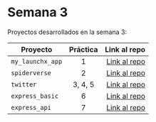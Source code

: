 # Semana 3 

Proyectos desarrollados en la semana 3:

| Proyecto | Práctica | Link al repo |
| ------------- |:-------------:| -----:|
|`my_launchx_app`|1|[Link al repo](https://github.com/AlexHz01/playbook/tree/main/weekly_mission_3/my_launchx_app)|
|`spiderverse`|2|[Link al repo](https://github.com/AlexHz01/playbook/tree/main/weekly_mission_3/spiderverse)|
|`twitter`|3, 4, 5|[Link al repo](https://github.com/AlexHz01/playbook/tree/main/weekly_mission_3/twitter)|
|`express_basic`|6|[Link al repo](https://github.com/AlexHz01/playbook/tree/main/weekly_mission_3/express_basic)|
|`express_api`|7|[Link al repo](https://github.com/LaunchX-InnovaccionVirtual/MissionNodeJS)|
